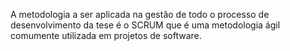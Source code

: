 
A metodologia a ser aplicada na gestão de todo o processo de desenvolvimento da tese é o SCRUM que é uma metodologia ágil comumente utilizada em projetos de software. 
